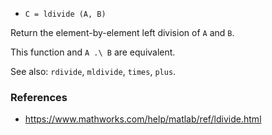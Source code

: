 * `C = ldivide (A, B)`

Return the element-by-element left division of `A` and `B`.

This function and `A .\ B` are equivalent.

See also: `rdivide`, `mldivide`, `times`, `plus`.

### References

* https://www.mathworks.com/help/matlab/ref/ldivide.html
